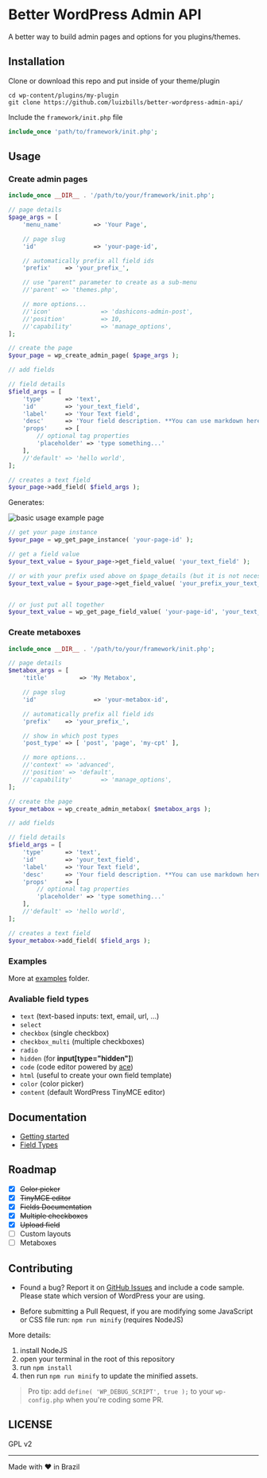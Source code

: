 # Better WordPress Admin API

A better way to build admin pages and options for you plugins/themes.

## Installation

Clone or download this repo and put inside of your theme/plugin
```
cd wp-content/plugins/my-plugin
git clone https://github.com/luizbills/better-wordpress-admin-api/
```

Include the `framework/init.php` file
```php
include_once 'path/to/framework/init.php';
```

## Usage

### Create admin pages

```php
include_once __DIR__ . '/path/to/your/framework/init.php';

// page details
$page_args = [
    'menu_name'         => 'Your Page',

    // page slug
    'id'                => 'your-page-id',

    // automatically prefix all field ids
    'prefix'    => 'your_prefix_',

    // use "parent" parameter to create as a sub-menu
    //'parent' => 'themes.php',

    // more options...
    //'icon'              => 'dashicons-admin-post',
    //'position'          => 10,
    //'capability'        => 'manage_options',
];

// create the page
$your_page = wp_create_admin_page( $page_args );

// add fields

// field details
$field_args = [
    'type'      => 'text',
    'id'        => 'your_text_field',
    'label'     => 'Your Text field',
    'desc'      => 'Your field description. **You can use markdown here**.',
    'props'     => [
        // optional tag properties
        'placeholder' => 'type something...'
    ],
    //'default' => 'hello world',
];

// creates a text field
$your_page->add_field( $field_args );
```

Generates:

![basic usage example page](docs/assets/page-usage-example.png)

```php
// get your page instance
$your_page = wp_get_page_instance( 'your-page-id' );

// get a field value
$your_text_value = $your_page->get_field_value( 'your_text_field' );

// or with your prefix used above on $page_details (but it is not necessary)
$your_text_value = $your_page->get_field_value( 'your_prefix_your_text_field' );


// or just put all together
$your_text_value = wp_get_page_field_value( 'your-page-id', 'your_text_field' );
```

### Create metaboxes

```php
include_once __DIR__ . '/path/to/your/framework/init.php';

// page details
$metabox_args = [
    'title'         => 'My Metabox',

    // page slug
    'id'                => 'your-metabox-id',

    // automatically prefix all field ids
    'prefix'    => 'your_prefix_',

    // show in which post types
    'post_type' => [ 'post', 'page', 'my-cpt' ],

    // more options...
    //'context' => 'advanced',
	//'position' => 'default',
    //'capability'        => 'manage_options',
];

// create the page
$your_metabox = wp_create_admin_metabox( $metabox_args );

// add fields

// field details
$field_args = [
    'type'      => 'text',
    'id'        => 'your_text_field',
    'label'     => 'Your Text field',
    'desc'      => 'Your field description. **You can use markdown here**.',
    'props'     => [
        // optional tag properties
        'placeholder' => 'type something...'
    ],
    //'default' => 'hello world',
];

// creates a text field
$your_metabox->add_field( $field_args );
```

### Examples

More at [examples](/examples) folder.

### Avaliable field types

- `text` (text-based inputs: text, email, url, ...)
- `select`
- `checkbox` (single checkbox)
- `checkbox_multi` (multiple checkboxes)
- `radio`
- `hidden` (for **input[type="hidden"]**)
- `code` (code editor powered by [ace](https://ace.c9.io/))
- `html` (useful to create your own field template)
- `color` (color picker)
- `content` (default WordPress TinyMCE editor)

## Documentation

- [Getting started](docs/getting-started.md)
- [Field Types](docs/field-types.md)

## Roadmap

- [x] ~~Color picker~~
- [x] ~~TinyMCE editor~~
- [x] ~~Fields Documentation~~
- [x] ~~Multiple checkboxes~~
- [x] ~~Upload field~~
- [ ] Custom layouts
- [ ] Metaboxes

## Contributing

- Found a bug? Report it on [GitHub Issues](https://github.com/luizbills/better-wordpress-admin-api/issues) and include a code sample. Please state which version of WordPress your are using.

- Before submitting a Pull Request, if you are modifying some JavaScript or CSS file run: `npm run minify` (requires NodeJS)

More details:
1. install NodeJS
1. open your terminal in the root of this repository
1. run `npm install`
1. then run `npm run minify` to update the minified assets.

> Pro tip: add `define( 'WP_DEBUG_SCRIPT', true );` to your `wp-config.php` when you're coding some PR.

## LICENSE

GPL v2

---

Made with ❤ in Brazil

